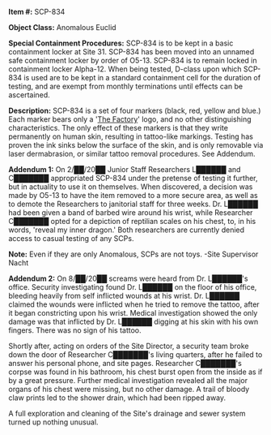 **Item #:** SCP-834

**Object Class:** Anomalous Euclid

**Special Containment Procedures:** SCP-834 is to be kept in a basic containment locker at Site 31. SCP-834 has been moved into an unnamed safe containment locker by order of O5-13. SCP-834 is to remain locked in containment locker Alpha-12. When being tested, D-class upon which SCP-834 is used are to be kept in a standard containment cell for the duration of testing, and are exempt from monthly terminations until effects can be ascertained.

**Description:** SCP-834 is a set of four markers (black, red, yellow and blue.) Each marker bears only a '[The Factory](/factory-hub)' logo, and no other distinguishing characteristics. The only effect of these markers is that they write permanently on human skin, resulting in tattoo-like markings. Testing has proven the ink sinks below the surface of the skin, and is only removable via laser dermabrasion, or similar tattoo removal procedures. See Addendum.

**Addendum 1:** On 2/██/20██ Junior Staff Researchers L██████ and C███████ appropriated SCP-834 under the pretense of testing it further, but in actuality to use it on themselves. When discovered, a decision was made by O5-13 to have the item removed to a more secure area, as well as to demote the Researchers to janitorial staff for three weeks. Dr. L██████ had been given a band of barbed wire around his wrist, while Researcher C███████ opted for a depiction of reptilian scales on his chest, to, in his words, 'reveal my inner dragon.' Both researchers are currently denied access to casual testing of any SCPs.

**Note:** Even if they are only Anomalous, SCPs are not toys. -Site Supervisor Nacht

**Addendum 2:** On 8/██/20██ screams were heard from Dr. L██████'s office. Security investigating found Dr. L██████ on the floor of his office, bleeding heavily from self inflicted wounds at his wrist. Dr. L██████ claimed the wounds were inflicted when he tried to remove the tattoo, after it began constricting upon his wrist. Medical investigation showed the only damage was that inflicted by Dr. L██████ digging at his skin with his own fingers. There was no sign of his tattoo.

Shortly after, acting on orders of the Site Director, a security team broke down the door of Researcher C███████'s living quarters, after he failed to answer his personal phone, and site pages. Researcher C███████'s corpse was found in his bathroom, his chest burst open from the inside as if by a great pressure. Further medical investigation revealed all the major organs of his chest were missing, but no other damage. A trail of bloody claw prints led to the shower drain, which had been ripped away.

A full exploration and cleaning of the Site's drainage and sewer system turned up nothing unusual.